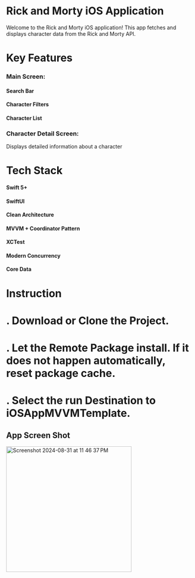 


# Rick and Morty iOS Application

Welcome to the Rick and Morty iOS application!
This app fetches and displays character data from the Rick and Morty API.

# Key Features
### Main Screen:
#### Search Bar
#### Character Filters
#### Character List
### Character Detail Screen:
Displays detailed information about a character

# Tech Stack
#### Swift 5+
#### SwiftUI
#### Clean Architecture
#### MVVM + Coordinator Pattern
#### XCTest
#### Modern Concurrency
#### Core Data

# Instruction
# . Download or Clone the Project.
# . Let the Remote Package install. If it does not happen automatically, reset package cache.
# . Select the run **Destination** to **iOSAppMVVMTemplate**.

## App Screen Shot
<img width="337" alt="Screenshot 2024-08-31 at 11 46 37 PM" src="https://github.com/user-attachments/assets/67a1584f-995a-4aef-a74e-2ea152863eb7">


